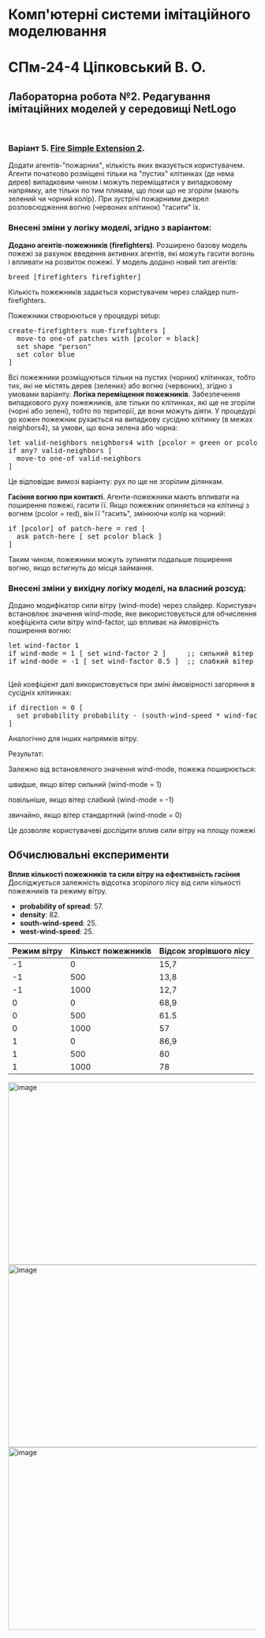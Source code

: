 <h1>Комп'ютерні системи імітаційного моделювання</h1>
<h1>СПм-24-4 Ціпковський В. О.</h1>
<h2>Лабораторна робота №2. Редагування імітаційних моделей у середовищі NetLogo
</h2>
<br>

### Варіант 5. [Fire Simple Extension 2](http://www.netlogoweb.org/launch#http://www.netlogoweb.org/assets/modelslib/IABM%20Textbook/chapter%203/Fire%20Extensions/Fire%20Simple%20Extension%202.nlogo). 
Додати агентів-"пожарних", кількість яких вказується користувачем. Агенти початково розміщені тільки на "пустих" клітинках (де нема дерев) випадковим чином і можуть переміщатися у випадковому напрямку, але тільки по тим плямам, що поки що не згоріли (мають зелений чи чорний колір). При зустрічі пожарними джерел розповсюдження вогню (червоних клітинок) "гасити" їх.

### Внесені зміни у логіку моделі, згідно з варіантом:

**Додано агентів-пожежників (firefighters)**. Розширено базову модель пожежі за рахунок введення активних агентів, які можуть гасити вогонь і впливати на розвиток пожежі. У модель додано новий тип агентів:
<pre>
breed [firefighters firefighter]
</pre>

Кількість пожежників задається користувачем через слайдер num-firefighters.

Пожежники створюються у процедурі setup:
<pre>
create-firefighters num-firefighters [
  move-to one-of patches with [pcolor = black]
  set shape "person"
  set color blue
]
</pre>

Всі пожежники розміщуються тільки на пустих (чорних) клітинках, тобто тих, які не містять дерев (зелених) або вогню (червоних), згідно з умовами варіанту.
**Логіка переміщення пожежників**. Забезпечення випадкового руху пожежників, але тільки по клітинках, які ще не згоріли (чорні або зелені), тобто по території, де вони можуть діяти. У процедурі go кожен пожежник рухається на випадкову сусідню клітинку (в межах neighbors4), за умови, що вона зелена або чорна:
<pre>
let valid-neighbors neighbors4 with [pcolor = green or pcolor = black]
if any? valid-neighbors [
  move-to one-of valid-neighbors
]
</pre>

Це відповідає вимозі варіанту: рух по ще не згорілим ділянкам.

**Гасіння вогню при контакті**. Агенти-пожежники мають впливати на поширення пожежі, гасити її. Якщо пожежник опиняється на клітинці з вогнем (pcolor = red), він її "гасить", змінюючи колір на чорний:
<pre>
if [pcolor] of patch-here = red [
  ask patch-here [ set pcolor black ]
]
</pre>
Таким чином, пожежники можуть зупиняти подальше поширення вогню, якщо встигнуть до місця займання.


### Внесені зміни у вихідну логіку моделі, на власний розсуд:
Додано модифікатор сили вітру (wind-mode) через слайдер. Користувач встановлює значення wind-mode, яке використовується для обчислення коефіцієнта сили вітру wind-factor, що впливає на ймовірність поширення вогню:
<pre>
let wind-factor 1
if wind-mode = 1 [ set wind-factor 2 ]     ;; сильний вітер
if wind-mode = -1 [ set wind-factor 0.5 ]  ;; слабкий вітер

</pre>
Цей коефіцієнт далі використовується при зміні ймовірності загоряння в сусідніх клітинках:
<pre>
if direction = 0 [
  set probability probability - (south-wind-speed * wind-factor)
]
</pre>

Аналогічно для інших напрямків вітру.

Результат:

Залежно від встановленого значення wind-mode, пожежа поширюється:

швидше, якщо вітер сильний (wind-mode = 1)

повільніше, якщо вітер слабкий (wind-mode = -1)

звичайно, якщо вітер стандартний (wind-mode = 0)

Це дозволяє користувачеві дослідити вплив сили вітру на площу пожежі

## Обчислювальні експерименти
**Вплив кількості пожежників та сили вітру на ефективність гасіння**
Досліджується залежність відсотка згорілого лісу від сили кількості пожежників та режиму вітру.
- **probability of spread**: 57.
- **density**: 82.
- **south-wind-speed**: 25.
- **west-wind-speed**: 25.

<table>
<thead>
<tr><th>Режим вітру</th><th>Кількст пожежників</th><th>Відсок згорівшого лісу</th></tr>
</thead>
<tbody>
<tr><td>-1</td><td>0</td><td>15,7</td></tr>
<tr><td>-1</td><td>500</td><td>13,8 </td></tr>
<tr><td>-1</td><td>1000</td><td>12,7 </td></tr>
<tr><td>0</td><td>0</td><td>68,9 </td></tr>
<tr><td>0</td><td>500</td><td>61.5</td></tr>
<tr><td>0</td><td>1000</td><td>57</td></tr>
<tr><td>1</td><td>0</td><td>86,9</td></tr>
<tr><td>1</td><td>500</td><td>80</td></tr>
<tr><td>1</td><td>1000</td><td>78</td></tr>

</tbody>
</table>

<img width="626" height="370" alt="image" src="https://github.com/user-attachments/assets/b011a4f3-6c3d-4baf-b9c4-4e0b8921ac86" />
<img width="626" height="370" alt="image" src="https://github.com/user-attachments/assets/3fe83a61-bb7d-4024-b0a1-d94b6f5179cc" />
<img width="626" height="370" alt="image" src="https://github.com/user-attachments/assets/fd31318e-dd5b-4bf9-89a6-df94d319ba22" />





